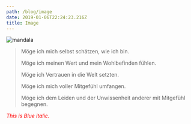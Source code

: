 ```yaml
---
path: /blog/image
date: 2019-01-06T22:24:23.216Z
title: Image
---
```

![mandala](/assets/fotolia_57295301_xxl_rosa_01.jpg "mandalala")

> Möge ich mich selbst schätzen, wie ich bin.
>
> Möge ich meinen Wert und mein Wohlbefinden fühlen.
>
> Möge ich Vertrauen in die Welt setzten.
>
> Möge ich mich voller Mitgefühl umfangen.
>
> Möge ich dem Leiden und der Unwissenheit anderer mit Mitgefühl begegnen.

<span style="color:red">_This is Blue italic._</span>

>
